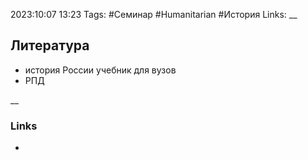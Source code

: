 2023:10:07 13:23
Tags: #Семинар #Humanitarian #История
Links:
__
## Литература
- история России учебник для вузов
- РПД

__
### Links
-
